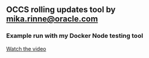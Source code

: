 ## OCCS rolling updates tool by mika.rinne@oracle.com

### Example run with my Docker Node testing tool
<a href="https://www.youtube.com/watch?v=429sCpT7Cdk&t" target="video">Watch the video</a>
